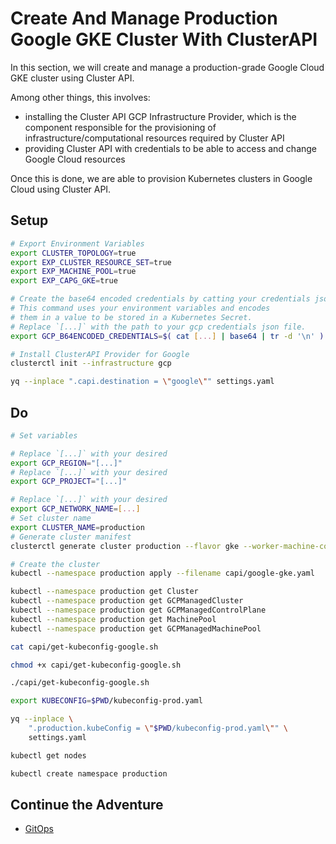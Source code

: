 # Create And Manage Production Google GKE Cluster With ClusterAPI

In this section, we will create and manage a production-grade Google Cloud GKE cluster using Cluster API.

Among other things, this involves:
* installing the Cluster API GCP Infrastructure Provider, which is the component responsible for the provisioning of infrastructure/computational resources required by Cluster API
* providing Cluster API with credentials to be able to access and change Google Cloud resources

Once this is done, we are able to provision Kubernetes clusters in Google Cloud using Cluster API.

## Setup

```bash
# Export Environment Variables
export CLUSTER_TOPOLOGY=true
export EXP_CLUSTER_RESOURCE_SET=true
export EXP_MACHINE_POOL=true
export EXP_CAPG_GKE=true

# Create the base64 encoded credentials by catting your credentials json.
# This command uses your environment variables and encodes
# them in a value to be stored in a Kubernetes Secret.
# Replace `[...]` with the path to your gcp credentials json file.
export GCP_B64ENCODED_CREDENTIALS=$( cat [...] | base64 | tr -d '\n' )

# Install ClusterAPI Provider for Google
clusterctl init --infrastructure gcp

yq --inplace ".capi.destination = \"google\"" settings.yaml
```

## Do

```bash
# Set variables

# Replace `[...]` with your desired
export GCP_REGION="[...]"
# Replace `[...]` with your desired
export GCP_PROJECT="[...]"

# Replace `[...]` with your desired
export GCP_NETWORK_NAME=[...]
# Set cluster name
export CLUSTER_NAME=production
# Generate cluster manifest
clusterctl generate cluster production --flavor gke --worker-machine-count=3 --kubernetes-version v1.24.1 --worker-machine-count=3 > capi/google-gke.yaml

# Create the cluster
kubectl --namespace production apply --filename capi/google-gke.yaml

kubectl --namespace production get Cluster
kubectl --namespace production get GCPManagedCluster
kubectl --namespace production get GCPManagedControlPlane
kubectl --namespace production get MachinePool
kubectl --namespace production get GCPManagedMachinePool

cat capi/get-kubeconfig-google.sh

chmod +x capi/get-kubeconfig-google.sh

./capi/get-kubeconfig-google.sh

export KUBECONFIG=$PWD/kubeconfig-prod.yaml

yq --inplace \
    ".production.kubeConfig = \"$PWD/kubeconfig-prod.yaml\"" \
    settings.yaml

kubectl get nodes

kubectl create namespace production
```

## Continue the Adventure

* [GitOps](../gitops/README.md)
